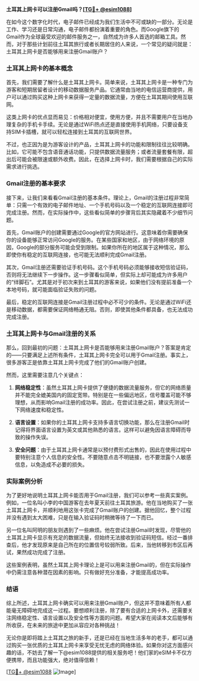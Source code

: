 **土耳其上网卡可以注册Gmail吗？[[TG💪+ @esim1088](https://t.me/s/esim1088)]**

在如今这个数字化时代，电子邮件已经成为我们生活中不可或缺的一部分。无论是工作、学习还是日常沟通，电子邮件都扮演着重要的角色。而Google旗下的Gmail作为全球最受欢迎的邮件服务之一，自然成为许多人首选的邮箱工具。然而，对于那些计划前往土耳其旅行或者长期居住的人来说，一个常见的疑问就是：土耳其上网卡是否能够用来注册Gmail账户？

### 土耳其上网卡的基本概念

首先，我们需要了解什么是土耳其上网卡。简单来说，土耳其上网卡是一种专门为游客和短期居留者设计的移动数据服务产品。它通常由当地的电信运营商提供，用户可以通过购买这种上网卡来获得一定量的数据流量，方便在土耳其期间使用互联网。

这类上网卡的优点显而易见：价格相对便宜，使用方便，并且不需要用户在当地办理复杂的手机卡手续。无论是通过WiFi热点还是直接使用手机网络，只要设备支持SIM卡插槽，就可以轻松连接到土耳其的互联网世界。

不过，也正因为是为游客设计的产品，土耳其上网卡的功能和限制往往比较明确。比如，它可能不包含语音通话功能，只提供数据流量服务；或者流量套餐有限，超出后可能会被限速或额外收费。因此，在选择上网卡时，我们需要根据自己的实际需求进行挑选。

### Gmail注册的基本要求

接下来，让我们来看看Gmail注册的基本条件。理论上，Gmail的注册过程非常简单：只需一个有效的电子邮件地址、一个手机号码以及一个稳定的互联网连接即可完成注册。然而，在实际操作中，这些看似简单的步骤背后其实隐藏着不少细节问题。

首先，Gmail账户的创建需要通过Google的官方网站进行。这意味着你需要确保你的设备能够正常访问Google的服务。在某些国家和地区，由于网络环境的原因，Google的部分服务可能会受到限制。如果你所在的地区属于这种情况，那么即使你有稳定的互联网连接，也可能无法顺利完成Gmail注册。

其次，Gmail注册还需要验证手机号码。这个手机号码必须能够接收短信验证码，否则将无法继续下一步操作。这一步骤看似简单，但实际上却可能成为许多用户的“绊脚石”。尤其是对于初次来到土耳其的游客来说，如果他们没有提前准备一个本地号码，就可能面临验证失败的问题。

最后，稳定的互联网连接是Gmail注册过程中必不可少的条件。无论是通过WiFi还是移动数据，都需要保证网络畅通无阻。否则，即使其他条件都具备，也无法成功完成注册。

### 土耳其上网卡与Gmail注册的关系

那么，回到最初的问题：土耳其上网卡是否能够用来注册Gmail账户？答案是肯定的——只要满足上述所有条件，土耳其上网卡完全可以用于Gmail注册。事实上，很多游客正是依靠土耳其上网卡完成了他们的Gmail账户创建。

然而，这里需要注意几个关键点：

1. **网络稳定性**：虽然土耳其上网卡提供了便捷的数据流量服务，但它的网络质量并不能完全媲美国内的固定宽带。特别是在一些偏远地区，信号覆盖可能不够理想，从而影响Gmail注册的成功率。因此，在尝试注册之前，建议先测试一下网络速度和稳定性。

2. **语言设置**：如果你的土耳其上网卡支持多语言切换功能，那么在注册Gmail时记得将界面语言设置为英文或其他熟悉的语言。这样可以避免因语言障碍而导致的操作失误。

3. **安全问题**：由于土耳其上网卡通常是以预付费形式出售的，因此在使用过程中要特别注意个人信息的安全性。不要随意点击不明链接，也不要泄露个人敏感信息，以免造成不必要的损失。

### 实际案例分析

为了更好地说明土耳其上网卡能否用于Gmail注册，我们可以参考一些真实案例。例如，一位名叫小李的中国游客在去年夏天前往土耳其旅游。他在当地购买了一张土耳其上网卡，并顺利地用这张卡完成了Gmail账户的创建。据他回忆，整个过程并没有遇到太大困难，只是在输入验证码时稍微等待了一下而已。

另一位名叫阿明的朋友则遇到了一些麻烦。他在尝试注册Gmail时发现，尽管他的土耳其上网卡显示有充足的数据流量，但始终无法接收到验证码短信。经过一番排查后，他才发现原来是自己所在的位置信号较弱所致。后来，当他转移到市区后再试，果然成功完成了注册。

这些案例表明，虽然土耳其上网卡理论上是可以用来注册Gmail的，但在实际操作中仍需注意各种潜在因素的影响。只有做好充分准备，才能提高成功率。

### 结语

综上所述，土耳其上网卡确实可以用来注册Gmail账户，但这并不意味着所有人都能毫无障碍地完成这一过程。要想顺利注册，除了要有合适的上网卡外，还需要关注网络稳定性、语言设置以及安全性等方面的问题。希望大家在阅读本文后能够有所收获，在未来的旅途中更加从容应对各种挑战！

无论你是即将踏上土耳其之旅的新手，还是已经在当地生活多年的老手，都可以通过购买一张优质的土耳其上网卡来享受无忧无虑的网络体验。如果你对这方面感兴趣的话，不妨去了解一下@esim1088提供的相关服务吧！他们家的eSIM卡不仅方便携带，而且功能强大，绝对值得信赖！

[[TG💪+ @esim1088](https://t.me/s/esim1088) ![Image](https://i.postimg.cc/4NQfJmqS/Snipaste-2025-05-13-00-14-12.png)]